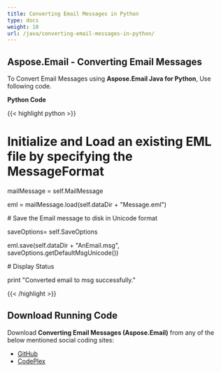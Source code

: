 ```yaml
---
title: Converting Email Messages in Python
type: docs
weight: 10
url: /java/converting-email-messages-in-python/
---
```


## **Aspose.Email - Converting Email Messages**
To Convert Email Messages using **Aspose.Email Java for Python**, Use following code.

**Python Code**

{{< highlight python >}}

 # Initialize and Load an existing EML file by specifying the MessageFormat

mailMessage = self.MailMessage

eml = mailMessage.load(self.dataDir + "Message.eml")

\# Save the Email message to disk in Unicode format

saveOptions= self.SaveOptions

eml.save(self.dataDir + "AnEmail.msg", saveOptions.getDefaultMsgUnicode())

\# Display Status

print "Converted email to msg successfully."

{{< /highlight >}}
## **Download Running Code**
Download **Converting Email Messages (Aspose.Email)** from any of the below mentioned social coding sites:

- [GitHub](https://github.com/aspose-email/Aspose.Email-for-Java/releases/tag/Aspose.Email_Java_for_Python-v1.0)
- [CodePlex](http://asposeemailjavapython.codeplex.com/releases/)
